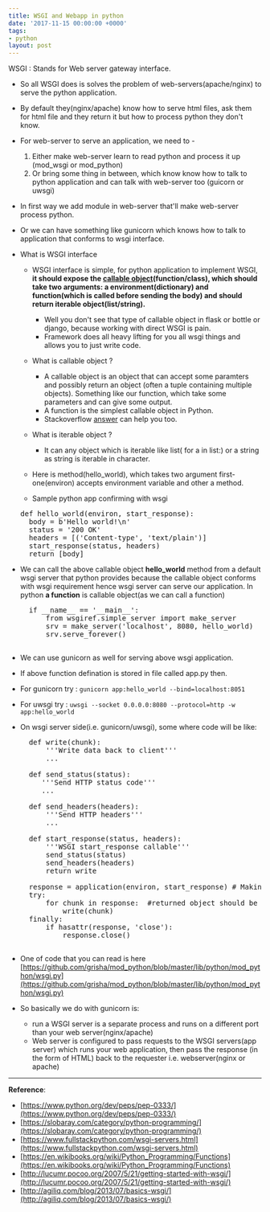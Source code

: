 ```yaml
---
title: WSGI and Webapp in python
date: '2017-11-15 00:00:00 +0000'
tags:
- python
layout: post
---
```


WSGI : Stands for Web server gateway interface.

* So all WSGI does is solves the problem of web-servers(apache/nginx) to serve the python application.
* By default they(nginx/apache) know how to serve html files, ask them for html file and they return it but how to process python they don't know.
* For web-server to serve an application, we need to -
    1. Either make web-server learn to read python and process it up (mod_wsgi or mod_python)
    2. Or bring some thing in between, which know know how to talk to python application and can talk with web-server too (guicorn or uwsgi)

* In first way we add module in web-server that'll make web-server process python.
* Or we can have something like gunicorn which knows how to talk to application that conforms to wsgi interface.

* What is WSGI interface
    * WSGI interface is simple, for python application to implement WSGI, **it should expose the [callable object](https://stackoverflow.com/questions/111234/what-is-a-callable-in-python#answer-139469)(function/class), which should take two arguments: a environment(dictionary) and function(which is called before sending the body) and should return iterable object(list/string).**
        * Well you don't see that type of callable object in flask or bottle or django, because working with direct WSGI is pain.
        * Framework does all heavy lifting for you all wsgi things and allows you to just write code.
    * What is callable object ?
        * A callable object is an object that can accept some paramters and possibly return an object (often a tuple containing multiple objects). Something like our function, which take some parameters and can give some output.
        * A function is the simplest callable object in Python.
        * Stackoverflow [answer](https://stackoverflow.com/questions/111234/what-is-a-callable-in-python#answer-139469) can help you too.
    * What is iterable object ?
        * It can any object which is iterable like list( for a in list:) or a string as string is iterable in character.

    * Here is method(hello_world), which takes two argument first-one(environ) accepts environment variable and other a method.
    * Sample python app confirming with wsgi 
    <pre>def hello_world(environ, start_response):
    body = b'Hello world!\n'
    status = '200 OK'
    headers = [('Content-type', 'text/plain')]
    start_response(status, headers)
    return [body] </pre>

* We can call the above callable object **hello_world** method from a default wsgi server that python provides because the callable object conforms with wsgi requirement hence wsgi server can serve our application. In python **a function** is callable object(as we can call a function)

    <pre>
    if __name__ == '__main__':
        from wsgiref.simple_server import make_server
        srv = make_server('localhost', 8080, hello_world)
        srv.serve_forever()
    </pre>

* We can use gunicorn as well for serving above wsgi application.

* If above function defination is stored in file called app.py then.
* For gunicorn try :  `gunicorn app:hello_world --bind=localhost:8051`
* For uwsgi try : `uwsgi --socket 0.0.0.0:8080 --protocol=http -w  app:hello_world`


* On wsgi server side(i.e. gunicorn/uwsgi), some where code will be like:

    <pre>
    def write(chunk):
        '''Write data back to client'''
        ...

    def send_status(status):
       '''Send HTTP status code'''
       ...

    def send_headers(headers):
        '''Send HTTP headers'''
        ...

    def start_response(status, headers):
        '''WSGI start_response callable'''
        send_status(status)
        send_headers(headers)
        return write

    response = application(environ, start_response) # Making request to wsgi application
    try:
        for chunk in response:  #returned object should be iterable.
            write(chunk)
    finally:
        if hasattr(response, 'close'):
            response.close()
     </pre>

* One of code that you can read is here [https://github.com/grisha/mod_python/blob/master/lib/python/mod_python/wsgi.py](https://github.com/grisha/mod_python/blob/master/lib/python/mod_python/wsgi.py)


* So basically we do with gunicorn is:
    * run a  WSGI server is a separate process and runs on a different port than your web server(nginx/apache)
    * Web server is configured to pass requests to the WSGI servers(app server) which runs your web application, then pass the response (in the form of HTML) back to the requester i.e. webserver(nginx or apache)

---
**Reference**: 
* [https://www.python.org/dev/peps/pep-0333/](https://www.python.org/dev/peps/pep-0333/)
* [https://slobaray.com/category/python-programming/](https://slobaray.com/category/python-programming/)
* [https://www.fullstackpython.com/wsgi-servers.html](https://www.fullstackpython.com/wsgi-servers.html)
* [https://en.wikibooks.org/wiki/Python_Programming/Functions](https://en.wikibooks.org/wiki/Python_Programming/Functions)
* [http://lucumr.pocoo.org/2007/5/21/getting-started-with-wsgi/](http://lucumr.pocoo.org/2007/5/21/getting-started-with-wsgi/)
* [http://agiliq.com/blog/2013/07/basics-wsgi/](http://agiliq.com/blog/2013/07/basics-wsgi/)
